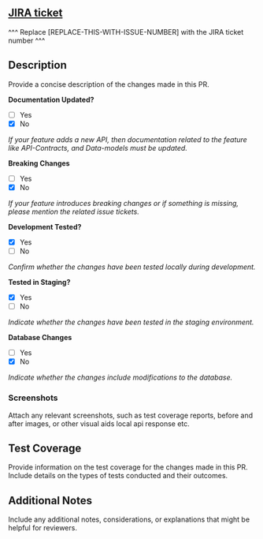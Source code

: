 ## [JIRA ticket](https://bliro.atlassian.net/browse/BLIRO-[REPLACE-THIS-WITH-ISSUE-NUMBER])

^^^ Replace [REPLACE-THIS-WITH-ISSUE-NUMBER] with the JIRA ticket number ^^^

## Description

Provide a concise description of the changes made in this PR.

**Documentation Updated?**

-   [ ] Yes
-   [x] No

_If your feature adds a new API, then documentation related to the feature like API-Contracts, and Data-models  must be updated._

**Breaking Changes**

-   [ ] Yes
-   [x] No

_If your feature introduces breaking changes or if something is missing, please mention the related issue tickets._

**Development Tested?**

-   [x] Yes
-   [ ] No

_Confirm whether the changes have been tested locally during development._

**Tested in Staging?**

-   [x] Yes
-   [ ] No

_Indicate whether the changes have been tested in the staging environment._

**Database Changes**

-   [ ] Yes
-   [x] No

_Indicate whether the changes include modifications to the database._

### Screenshots

Attach any relevant screenshots, such as test coverage reports, before and after images, or other visual aids local api response etc.

## Test Coverage

Provide information on the test coverage for the changes made in this PR. Include details on the types of tests conducted and their outcomes.

## Additional Notes

Include any additional notes, considerations, or explanations that might be helpful for reviewers.

